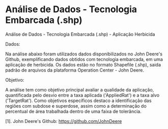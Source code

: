 # Análise de Dados - Tecnologia Embarcada (.shp)
 Análise de Dados - Tecnologia Embarcada (.shp) - Aplicação Herbicida
 
Dados:

Na análise abaixo foram utilizados dados disponibilizados no John Deere's Github, exemplificando dados obtidos com tecnologia embarcada, em uma aplicação de herbicida. Os dados estão no formato Shapefile (.shp), saida padrão de arquivos da plataforma Operation Center - John Deere.

Objetivo:

A análise tem como objetivo principal avaliar a qualidade da aplicação, quantificada pelo desvio entre a taxa aplicada ('AppliedRat') e a taxa alvo ('TargetRat'). Como objetivos específicos destaco a identificação das regiões com subdose e superdose, assim como a determinação do percentual de área trabalhada dentro de uma faixa de tolerância.

[1]. John Deere's Github: https://github.com/JohnDeere